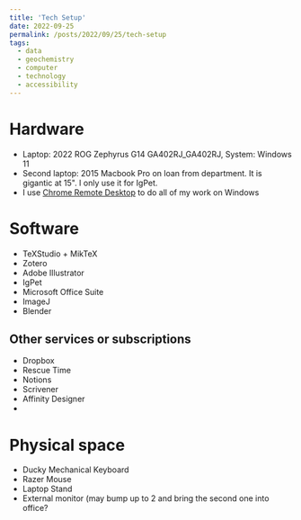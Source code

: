 ```yaml
---
title: 'Tech Setup'
date: 2022-09-25
permalink: /posts/2022/09/25/tech-setup
tags:
  - data
  - geochemistry
  - computer
  - technology
  - accessibility
---
```


# Hardware

* Laptop: 2022 ROG Zephyrus G14 GA402RJ_GA402RJ, System: Windows 11
* Second laptop: 2015 Macbook Pro on loan from department. It is gigantic at 15". I only use it for IgPet. 
* I use [Chrome Remote Desktop](https://remotedesktop.google.com/) to do all of my work on Windows

# Software

* TeXStudio + MikTeX
* Zotero
* Adobe Illustrator
* IgPet
* Microsoft Office Suite
* ImageJ
* Blender


## Other services or subscriptions

* Dropbox
* Rescue Time
* Notions
* Scrivener
* Affinity Designer
* 
# Physical space

* Ducky Mechanical Keyboard
* Razer Mouse
* Laptop Stand
* External monitor (may bump up to 2 and bring the second one into office?

